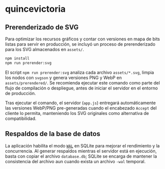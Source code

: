 # quincevictoria

## Prerenderizado de SVG

Para optimizar los recursos gráficos y contar con versiones en mapa de bits listas para servir en producción, se incluyó un proceso de prerenderizado para los SVG almacenados en `assets/`.

```bash
npm install
npm run prerender:svg
```

El script `npm run prerender:svg` analiza cada archivo `assets/*.svg`, limpia los nodos con `svgson` y genera versiones PNG y WebP en `assets/prerendered/`. Se recomienda ejecutar este comando como parte del flujo de compilación o despliegue, antes de iniciar el servidor en el entorno de producción.

Tras ejecutar el comando, el servidor (`app.js`) entregará automáticamente las versiones WebP/PNG pre-generadas cuando el encabezado `Accept` del cliente lo permita, manteniendo los SVG originales como alternativa de compatibilidad.

## Respaldos de la base de datos

La aplicación habilita el modo [`WAL`](https://www.sqlite.org/wal.html) en SQLite para mejorar el rendimiento y la concurrencia. Al generar respaldos mientras el servidor está en ejecución, basta con copiar el archivo `database.db`; SQLite se encarga de mantener la consistencia del archivo aun cuando exista un archivo `-wal` temporal.
